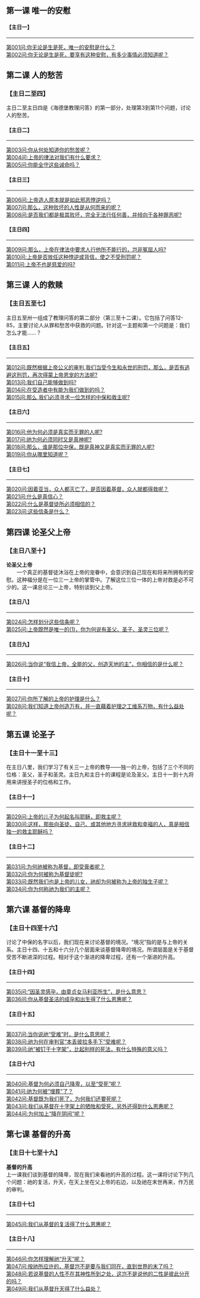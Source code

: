 ## 第一课 唯一的安慰

#### 【主日一】
---
[第001问:你无论是生是死，唯一的安慰是什么？](001.md)<br/>
[第002问:你无论是生是死，要享有这种安慰，有多少事情必须知道呢？](002.md)<br/>

## 第二课 人的愁苦
### 【主日二至四】
主日二至主日四是《海德堡教理问答》的第一部分，处理第3到第11个问题，讨论人的愁苦。


#### 【主日二】
---
[第003问:你从何处知道你的愁苦呢？](003.md)<br/>
[第004问:上帝的律法对我们有什么要求？](004.md)<br/>
[第005问:你能全守这些诫命吗？](005.md)<br/>

#### 【主日三】
---
[第006问:上帝造人原本就是如此邪恶悖逆吗？](006.md)<br/>
[第007问:那么，这种败坏的人性是从何而来的呢？](007.md)<br/>
[第008问:是否我们都是极其败坏，完全无法行任何善，并倾向于各种罪恶呢?](008.md)<br/>

#### 【主日四】
---
[第009问:那么，上帝在律法中要求人行他所不能行的，岂非冤屈人吗?](009.md)<br/>
[第010问:上帝是否放任这种悖逆或背信，使之不受刑罚呢？](010.md)<br/>
[第011问:上帝不也是慈爱的吗?](011.md)<br/>

## 第三课 人的救赎
### 【主日五至七】
主日五至卅一组成了教理问答的第二部分（第三至十二课）。它包括了问答12-85，主要讨论人从罪和愁苦中获救的问题。针对这一主题和第一个问题是：我们怎么才能……？

#### 【主日五】
---
[第012问:既然根据上帝公义的审判,我们当受今生和永世的刑罚，那么，是否有逃避这刑罚，再次得蒙上帝恩宠的方法呢?](012.md)<br/>
[第013问:我们自己能够做到吗?](013.md)<br/>
[第014问:在受造者中有能为我们做到的吗？](014.md)<br/>
[第015问:那么,我们必须寻求一位怎样的中保和救主呢?](015.md)<br/>

#### 【主日六】
---
[第016问:他为何必须是真实而无罪的人呢?](016.md)<br/>
[第017问:祂为何必须同时又是真神呢?](017.md)<br/>
[第018问:那么，谁是那位中保，既是真神又是真实而无罪的人呢?](018.md)<br/>
[第019问:你从哪里知道呢？](019.md)<br/>

#### 【主日七】
---
[第020问:因着亚当，众人都灭亡了，是否因着基督，众人就都得救呢？](020.md)<br/>
[第021问:什么是真信心？](021.md)<br/>
[第022问:什么是基督徒所必须相信的？](022.md)<br/>
[第023问:这些信条是什么？](023.md)<br/>

## 第四课 论圣父上帝
### 【主日八至十】
**论圣父上帝**<br/>
　　一个真正的基督徒沐浴在上帝的宠眷中，会意识到自己现在和将来所拥有的安慰。这种福分是在一位三一上帝的掌管中。了解这位三位一体的上帝对救是必不可少的。这一课总论三一上帝，特别谈到父上帝。

#### 【主日八】
---
[第024问:怎样划分这些信条呢？](024.md)<br/>
[第025问:上帝既然是唯一的(1)，你为何说有圣父、圣子、圣灵三位呢？](025.md)<br/>

#### 【主日九】
---
[第026问:当你说“我信上帝，全能的父，创造天地的主”，你相信的是什么呢？](026.md)<br/>

#### 【主日十】
---
[第027问:你所了解的上帝的护理是什么？](027.md)<br/>
[第028问:我们知道上帝创造万有，并一直藉着护理之工维系万物，有什么益处呢？](028.md)<br/>

## 第五课 论圣子
### 【主日十一至十三】
在主日八里，我们学习了有关三一上帝的教导——独一的上帝，包括了三个不同的位格：圣父，圣子和圣灵。主日九和主日十的课程是论及圣父。主日十一到十九将用来讲授圣子的位格和工作。

#### 【主日十一】
---
[第029问:上帝的儿子为何起名叫耶稣，即救主呢？](029.md)<br/>
[第030问:这样，那些向圣徒、自己、或其他地方寻求拯救和幸福的人，真是相信独一的救主耶稣吗？](030.md)<br/>

#### 【主日十二】
---
[第031问:为何祂被称为基督，即受膏者呢？](031.md)<br/>
[第032问:你为何被称为基督徒呢?](032.md)<br/>
[第033问:既然我们也是上帝的儿女，祂却为何被称为上帝的独生子呢？](033.md)<br/>
[第034问:你为何称祂为我们的主呢？](034.md)<br/>

## 第六课 基督的降卑
### 【主日十四至十六】
讨论了中保的名字以后，我们现在来讨论基督的境况。“境况”指的是与上帝的关系。主日十四、十五和十六分几个层面来谈基督降卑的境况。所谓层面是关于基督受苦不断进深的过程。相对于这个渐进的降卑过程，还有一个渐进的升高。

#### 【主日十四】
---
[第035问:“因圣灵感孕，由童贞女马利亚所生”，是什么意思？](035.md)<br/>
[第036问:你从基督圣洁的成孕和出生得了什么恩惠呢？](036.md)<br/>

#### 【主日十五】
---
[第037问:当你说祂“受难”时，是什么意思呢？](037.md)<br/>
[第038问:祂为何在审判官“本丢彼拉多手下”受难呢？](038.md)<br/>
[第039问:祂“被钉于十字架”，比起别样的死法，有什么特殊的意义吗？](039.md)<br/>

#### 【主日十六】
---
[第040问:基督为何必须自己降卑，以至“受死”呢？](040.md)<br/>
[第041问:祂为何被“埋葬”了？](041.md)<br/>
[第042问:基督既为我们死了，为何我们还要死呢？](042.md)<br/>
[第043问:我们从基督在十字架上的牺牲和受死，另外还得到什么恩惠呢？](043.md)<br/>
[第044问:为何加上“降在阴间”呢？](044.md)<br/>

## 第七课 基督的升高
### 【主日十七至十九】
**基督的升高**<br/>
上一课我们谈到基督的降卑，现在我们来看祂的升高的过程。这一课将讨论下列几个问题：祂的复活，升天，在天上坐在父上帝的右边，以及祂在末世再来，作万民的审判。

#### 【主日十七】
---
[第045问:我们从基督的复活得了什么恩惠呢？](045.md)<br/>

#### 【主日十八】
---
[第046问:你怎样理解祂“升天”呢？](046.md)<br/>
[第047问:按祂所应许的，基督岂不是要与我们同在，直到世界的末了吗？](047.md)<br/>
[第048问:若说基督的人性不在其神性所到之处，这岂不是说他的二性是彼此分开的吗？](048.md)<br/>
[第049问:我们从基督升天得了什么益处？](049.md)<br/>
